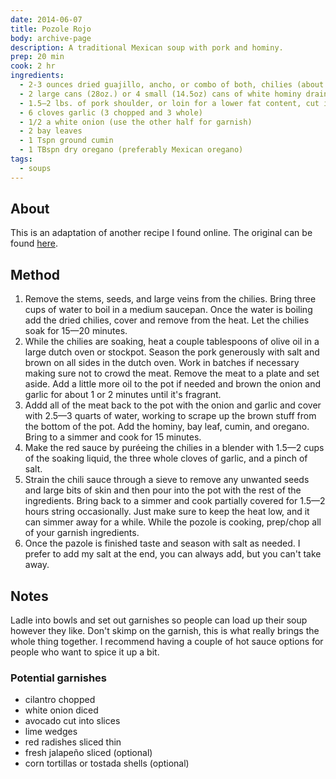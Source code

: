 ```yaml
---
date: 2014-06-07
title: Pozole Rojo
body: archive-page
description: A traditional Mexican soup with pork and hominy.
prep: 20 min
cook: 2 hr
ingredients:
  - 2-3 ounces dried guajillo, ancho, or combo of both, chilies (about 10-12 whole dried chilies depending on size)
  - 2 large cans (28oz.) or 4 small (14.5oz) cans of white hominy drained and rinsed
  - 1.5—2 lbs. of pork shoulder, or loin for a lower fat content, cut into 1" pieces
  - 6 cloves garlic (3 chopped and 3 whole)
  - 1/2 a white onion (use the other half for garnish)
  - 2 bay leaves
  - 1 Tspn ground cumin
  - 1 TBspn dry oregano (preferably Mexican oregano)
tags:
  - soups
---
```

## About
This is an adaptation of another recipe I found online. The original can be found [here](http://www.simplyrecipes.com/recipes/posole_rojo/).

## Method
1. Remove the stems, seeds, and large veins from the chilies. Bring  three cups of water to boil in a medium saucepan. Once the water is boiling add the dried chilies, cover and remove from the heat. Let the chilies soak for 15—20 minutes.
2. While the chilies are soaking, heat a couple tablespoons of olive oil in a large dutch oven or stockpot. Season the pork generously with salt and brown on all sides in the dutch oven. Work in batches if necessary making sure not to crowd the meat. Remove the meat to a plate and set aside. Add a little more oil to the pot if needed and brown the onion and garlic for about 1 or 2 minutes until it's fragrant.
3. Addd all of the meat back to the pot with the onion and garlic and cover with 2.5—3 quarts of water, working to scrape up the brown stuff from the bottom of the pot. Add the hominy, bay leaf, cumin, and oregano. Bring to a simmer and cook for 15 minutes.
4. Make the red sauce by puréeing the chilies in a blender with 1.5—2 cups of the soaking liquid, the three whole cloves of garlic, and a pinch of salt.
5. Strain the chili sauce through a sieve to remove any unwanted seeds and large bits of skin and then pour into the pot with the rest of the ingredients. Bring back to a simmer and cook partially covered for 1.5—2 hours string occasionally. Just make sure to keep the heat low, and it can simmer away for a while. While the pozole is cooking, prep/chop all of your garnish ingredients.
6. Once the pazole is finished taste and season with salt as needed. I prefer to add my salt at the end, you can always add, but you can't take away.

## Notes
Ladle into bowls and set out garnishes so people can load up their soup however they like. Don't skimp on the garnish, this is what really brings the whole thing together. I recommend having a couple of hot sauce options for people who want to spice it up a bit.

### Potential garnishes
- cilantro chopped
- white onion diced
- avocado cut into slices
- lime wedges
- red radishes sliced thin
- fresh jalapeño sliced (optional)
- corn tortillas or tostada shells (optional)